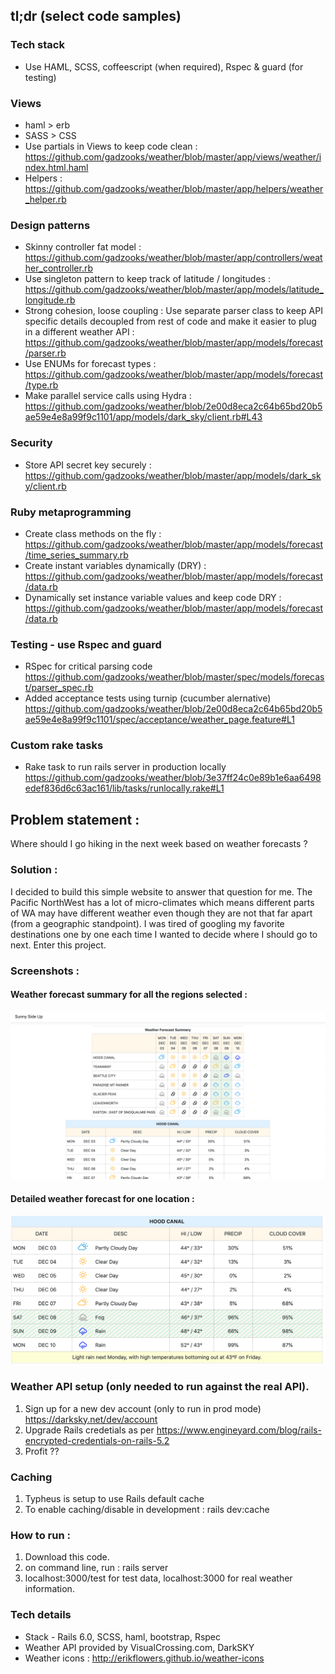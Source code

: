 ## tl;dr (select code samples)
### Tech stack
- Use HAML, SCSS, coffeescript (when required), Rspec & guard (for testing)
### Views
- haml > erb
- SASS > CSS
- Use partials in Views to keep code clean : https://github.com/gadzooks/weather/blob/master/app/views/weather/index.html.haml
- Helpers  : https://github.com/gadzooks/weather/blob/master/app/helpers/weather_helper.rb

### Design patterns
- Skinny controller fat model : https://github.com/gadzooks/weather/blob/master/app/controllers/weather_controller.rb
- Use singleton pattern to keep track of latitude / longitudes : https://github.com/gadzooks/weather/blob/master/app/models/latitude_longitude.rb
- Strong cohesion, loose coupling : Use separate parser class to keep API specific details decoupled from rest of code and make it easier to plug in a different weather API :
https://github.com/gadzooks/weather/blob/master/app/models/forecast/parser.rb
- Use ENUMs for forecast types : https://github.com/gadzooks/weather/blob/master/app/models/forecast/type.rb
- Make parallel service calls using Hydra : https://github.com/gadzooks/weather/blob/2e00d8eca2c64b65bd20b5ae59e4e8a99f9c1101/app/models/dark_sky/client.rb#L43

### Security
- Store API secret key securely : https://github.com/gadzooks/weather/blob/master/app/models/dark_sky/client.rb

### Ruby metaprogramming
- Create class methods on the fly : https://github.com/gadzooks/weather/blob/master/app/models/forecast/time_series_summary.rb
- Create instant variables dynamically (DRY) : https://github.com/gadzooks/weather/blob/master/app/models/forecast/data.rb
- Dynamically set instance variable values and keep code DRY : https://github.com/gadzooks/weather/blob/master/app/models/forecast/data.rb

### Testing - use Rspec and guard
- RSpec for critical parsing code
https://github.com/gadzooks/weather/blob/master/spec/models/forecast/parser_spec.rb
- Added acceptance tests using turnip (cucumber alernative) 
https://github.com/gadzooks/weather/blob/2e00d8eca2c64b65bd20b5ae59e4e8a99f9c1101/spec/acceptance/weather_page.feature#L1

### Custom rake tasks
- Rake task to run rails server in production locally 
https://github.com/gadzooks/weather/blob/3e37ff24c0e89b1e6aa6498edef836d6c63ac161/lib/tasks/runlocally.rake#L1

## Problem statement :
Where should I go hiking in the next week based on weather forecasts ?

### Solution :
I decided to build this simple website to answer that question for me. The Pacific NorthWest has a lot of micro-climates which means different parts of WA may have different weather even though they are not that far apart (from a geographic standpoint). I was tired of googling my favorite destinations one by one each time I wanted to decide where I should go to next. Enter this project.

### Screenshots :
#### Weather forecast summary for all the regions selected :
![Alt text](https://github.com/gadzooks/weather/blob/master/public/Weather-page-summary-table.png?raw=true "Weather forecast summary table")
#### Detailed weather forecast for one location :
![Alt text](https://github.com/gadzooks/weather/blob/master/public/Weather-detailed.png?raw=true "Detailed forecasat for one location")

### Weather API setup (only needed to run against the real API).
1) Sign up for a new dev account (only to run in prod mode) https://darksky.net/dev/account
2) Upgrade Rails credetials as per https://www.engineyard.com/blog/rails-encrypted-credentials-on-rails-5.2
3) Profit ??

### Caching
1) Typheus is setup to use Rails default cache
2) To enable caching/disable in development : rails dev:cache

### How to run :
1) Download this code.
2) on command line, run : rails server
3) localhost:3000/test for test data, localhost:3000 for real weather information.

### Tech details
* Stack - Rails 6.0, SCSS, haml, bootstrap, Rspec
* Weather API provided by VisualCrossing.com, DarkSKY
* Weather icons : http://erikflowers.github.io/weather-icons
